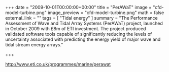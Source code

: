 +++
date = "2009-10-01T00:00:00+00:00"
title = "PerAWaT"
image = "cfd-model-turbine.png"
image_preview = "cfd-model-turbine.png"
math = false
external_link = ""
tags = [
    "Tidal energy"
]
summary = "The Performance Assessment of Wave and Tidal Array Systems (PerAWaT) project, launched in October 2009 with £8m of ETI investment. The project produced validated software tools capable of significantly reducing the levels of uncertainty associated with predicting the energy yield of major wave and tidal stream energy arrays."

+++

http://www.eti.co.uk/programmes/marine/perawat
